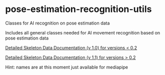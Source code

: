 # pose-estimation-recognition-utils

Classes for AI recognition on pose estimation data

Includes all general classes needed for AI movement recognition based on pose estimation data

[Detailed Skeleton Data Documentation (v 1.0) for versions < 0.2](docs/Data-Format-1.0.md)

[Detailed Skeleton Data Documentation (v 1.1) for versions > 0.2](docs/Data-Format-1.1.md)

Hint: names are at this moment just available for mediapipe